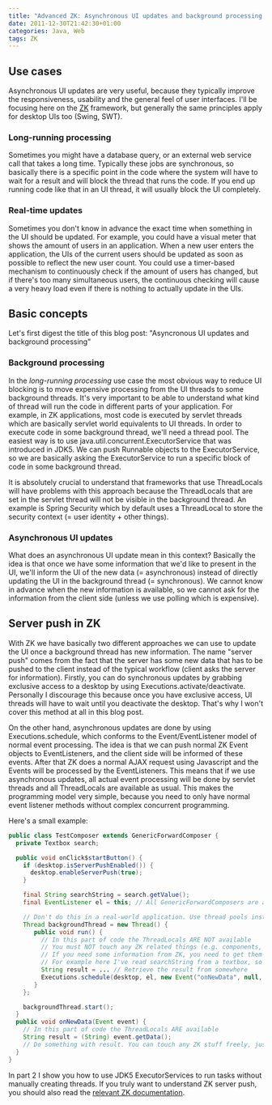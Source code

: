 ```yaml
---
title: "Advanced ZK: Asynchronous UI updates and background processing - part 1"
date: 2011-12-30T21:42:30+01:00
categories: Java, Web
tags: ZK
---
```


## Use cases

Asynchronous UI updates are very useful, because they typically improve the responsiveness, usability and the general feel of user interfaces. I'll be focusing here on the [ZK](http://www.zkoss.org) framework, but generally the same principles apply for desktop UIs too (Swing, SWT).

### Long-running processing

Sometimes you might have a database query, or an external web service call that takes a long time. Typically these jobs are synchronous, so basically there is a specific point in the code where the system will have to wait for a result and will block the thread that runs the code. If you end up running code like that in an UI thread, it will usually block the UI completely.

### Real-time updates

Sometimes you don't know in advance the exact time when something in the UI should be updated. For example, you could have a visual meter that shows the amount of users in an application. When a new user enters the application, the UIs of the current users should be updated as soon as possible to reflect the new user count. You could use a timer-based mechanism to continuously check if the amount of users has changed, but if there's too many simultaneous users, the continuous checking will cause a very heavy load even if there is nothing to actually update in the UIs.

## Basic concepts

Let's first digest the title of this blog post: "Asyncronous UI updates and background processing"

### Background processing

In the _long-running processing_ use case the most obvious way to reduce UI blocking is to move expensive processing from the UI threads to some background threads. It's very important to be able to understand what kind of thread will run the code in different parts of your application. For example, in ZK applications, most code is executed by servlet threads which are basically servlet world equivalents to UI threads. In order to execute code in some background thread, we'll need a thread pool. The easiest way is to use java.util.concurrent.ExecutorService that was introduced in JDK5. We can push Runnable objects to the ExecutorService, so we are basically asking the ExecutorService to run a specific block of code in some background thread.

It is absolutely crucial to understand that frameworks that use ThreadLocals will have problems with this approach because the ThreadLocals that are set in the servlet thread will not be visible in the background thread. An example is Spring Security which by default uses a ThreadLocal to store the security context (= user identity + other things).

### Asynchronous UI updates

What does an asynchronous UI update mean in this context? Basically the idea is that once we have some information that we'd like to present in the UI, we'll inform the UI of the new data (= asynchronous) instead of directly updating the UI in the background thread (= synchronous). We cannot know in advance when the new information is available, so we cannot ask for the information from the client side (unless we use polling which is expensive).

## Server push in ZK

With ZK we have basically two different approaches we can use to update the UI once a background thread has new information. The name "server push" comes from the fact that the server has some new data that has to be pushed to the client instead of the typical workflow (client asks the server for information). Firstly, you can do synchronous updates by grabbing exclusive access to a desktop by using Executions.activate/deactivate. Personally I discourage this because once you have exclusive access, UI threads will have to wait until you deactivate the desktop. That's why I won't cover this method at all in this blog post.

On the other hand, asynchronous updates are done by using Executions.schedule, which conforms to the Event/EventListener model of normal event processing. The idea is that we can push normal ZK Event objects to EventListeners, and the client side will be informed of these events. After that ZK does a normal AJAX request using Javascript and the Events will be processed by the EventListeners. This means that if we use asynchronous updates, all actual event processing will be done by servlet threads and all ThreadLocals are available as usual. This makes the programming model very simple, because you need to only have normal event listener methods without complex concurrent programming.

Here's a small example:

```java
public class TestComposer extends GenericForwardComposer {
  private Textbox search;

  public void onClick$startButton() {
    if (desktop.isServerPushEnabled()) {
      desktop.enableServerPush(true);
    }

    final String searchString = search.getValue();
    final EventListener el = this; // All GenericForwardComposers are also EventListeners

    // Don't do this in a real-world application. Use thread pools instead.
    Thread backgroundThread = new Thread() {
       public void run() {
         // In this part of code the ThreadLocals ARE NOT available
         // You must NOT touch any ZK related things (e.g. components, desktops)
         // If you need some information from ZK, you need to get them before this code
         // For example here I've read searchString from a textbox, so I can use the searchString variable without problems
         String result = ... // Retrieve the result from somewhere
         Executions.schedule(desktop, el, new Event("onNewData", null, result));
       }
    };

    backgroundThread.start();
  }
  public void onNewData(Event event) {
    // In this part of code the ThreadLocals ARE available
    String result = (String) event.getData();
    // Do something with result. You can touch any ZK stuff freely, just like when a normal event is posted.
  }
}
```

In part 2 I show you how to use JDK5 ExecutorServices to run tasks without manually creating threads. If you truly want to understand ZK server push, you should also read the [relevant ZK documentation](http://books.zkoss.org/wiki/ZK%20Developer%27s%20Reference/Server%20Push).
